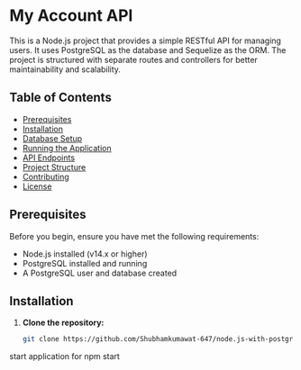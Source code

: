 # My Account API

This is a Node.js project that provides a simple RESTful API for managing users. It uses PostgreSQL as the database and Sequelize as the ORM. The project is structured with separate routes and controllers for better maintainability and scalability.

## Table of Contents

- [Prerequisites](#prerequisites)
- [Installation](#installation)
- [Database Setup](#database-setup)
- [Running the Application](#running-the-application)
- [API Endpoints](#api-endpoints)
- [Project Structure](#project-structure)
- [Contributing](#contributing)
- [License](#license)

## Prerequisites

Before you begin, ensure you have met the following requirements:

- Node.js installed (v14.x or higher)
- PostgreSQL installed and running
- A PostgreSQL user and database created

## Installation

1. **Clone the repository:**

   ```bash
   git clone https://github.com/Shubhamkumawat-647/node.js-with-postgresql.git

start application for npm start
